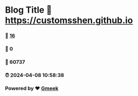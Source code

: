 # Blog Title :link: https://customsshen.github.io 
### :page_facing_up: [16](https://customsshen.github.io/tag.html) 
### :speech_balloon: 0 
### :hibiscus: 60737 
### :alarm_clock: 2024-04-08 10:58:38 
### Powered by :heart: [Gmeek](https://github.com/Meekdai/Gmeek)
